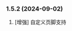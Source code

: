 ### 1.5.2 (2024-09-02)

1. [增强] 自定义页脚支持 <script> js的代码和引用外部js文件
1. [增强] docker 容器列表在部分设备上加载速度
1. [增强] 项目卡片数据支持本地缓存，提升加载过程
1. [增强] 公开模式下可以切换搜索引擎（仅限当次访问有效，页面刷新后恢复原搜索引擎）
1. [优化] 在 iframe 框架中本页打开时，将使用父窗口打开1.
1. [优化] docker 管理器样式、移动端显示效果
1. [优化] do'"cker 卡片绑定的容器在更新后会自动匹配更新同名容器（为安全考虑，仅在登录状态下生效）
1. [优化] 一些细节更新
1. [修复] 搜索栏在 Mac OS 下 Safari 浏览器中文输入兼容性问题
1. [JS插件] 侧栏目录插件 （需自行安装）

### 1.5.1 (2024-07-12)

1. v1.5.0 所有功能
1. [修复] 普通图标卡片因鼠标中键新窗打开地址导致无法拖动排序
1. [修复] 风格设置搜索栏组件默认文字颜色为空的问题

### 1.5.0 (2024-05-14)

1. docker版本从v1.3.0及之前升级到此版本前请务必先阅读更新说明

1. 如果要在容器中查看docker状态，挂载时需加：-v /var/run/docker.sock:/var/run/docker.sock

1. [修复] v1.5.0-beta24-05-10 系统状态添加磁盘项无效的问题

### v1.5.0-beta24-05-10 beta (2024-05-10)

1. docker版本从v1.3.0及之前升级到此版本前请务必先阅读更新说明
1. 如果要在容器中查看docker状态，挂载时需加：-v /var/run/docker.sock:/var/run/docker.sock
1. [新增] 简单的docker管理器（非PRO可查看状态，不支持开启和关闭容器）
1. [新增] 重构图标卡片，增加docker应用和内置应用图标卡片
1. [优化] 分组风格支持独立设置，并可以设置公开模式隐藏
1. [优化] 增加可配置的登录过期时长（并将原72小时过期改为168小时，仍延续自动续期机制）
1. [优化] 内置应用启动器等按钮移至右上角

### 1.4.0 (2024-04-26)

1. [新增] OpenAPI开放接口beta功能，开发者可以通过调用API接口来实现一些功能 
1. [新增] 全局站点设置：自定义站点标题 PRO、自定义站点图标 PRO、自定义登录页面背景图
1. [新增] 在线编辑全局自定义 index.js 和 index.css 文件 PRO（非PRO用户依旧可以从程序安装目录中修改）
1. [新增] 背景图支持heic、avif格式上传 [ #77 ]（仅对avif进行测试了）
1. [修复] v1.4.0-beta24-04-12 旧版用户升级不兼容在线编辑js、css的问题
1. [优化] 禁用referrer 。解决部分网站跳转后（例：qBittorrent）无法打开 
1. [优化] 获取三方网站图标
1. [优化] 编辑项目时网址检测未以 http/https 开头并进行提醒
1. [优化] 修改系统状态[详情图标]显示格式，包含硬盘和内存的信息格式[已使用量/总量]
1. [其他] docker版本精简挂载目录为一个 ./conf 具体参考 [（说明）](https://github.com/hslr-s/sun-panel/discussions/98)
1. [其他] 更多可以参考之前 v1.4.0-beta* 版本更新日志

### 1.3.0 (2024-03-23)

- 首次推出
